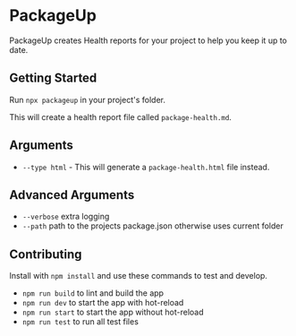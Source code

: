 # PackageUp

PackageUp creates Health reports for your project to help you keep it up to date.

## Getting Started
Run `npx packageup` in your project's folder.

This will create a health report file called `package-health.md`.

## Arguments
- `--type html` - This will generate a `package-health.html` file instead.

## Advanced Arguments
- `--verbose` extra logging
- `--path` path to the projects package.json otherwise uses current folder

## Contributing

Install with `npm install` and use these commands to test and develop.

- `npm run build` to lint and build the app
- `npm run dev` to start the app with hot-reload
- `npm run start` to start the app without hot-reload
- `npm run test` to run all test files


